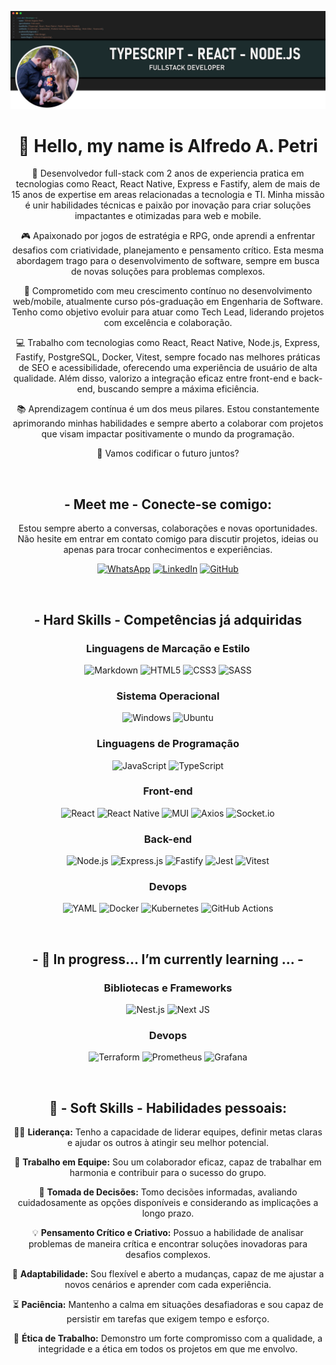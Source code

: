 ![capa](https://github.com/alfredo-petri/alfredo-petri/blob/main/alfredo-dev-assets/capa-git.png)

<div align="center" width="50px">

# 👋 Hello, my name is Alfredo A. Petri

💼 Desenvolvedor full-stack com 2 anos de experiencia pratica em tecnologias como React, React Native, Express e Fastify, alem de mais de 15 anos de expertise em areas relacionadas a tecnologia e TI. Minha missão é unir habilidades técnicas e paixão por inovação para criar soluções impactantes e otimizadas para web e mobile.

🎮 Apaixonado por jogos de estratégia e RPG, onde aprendi a enfrentar desafios com criatividade, planejamento e pensamento crítico. Esta mesma abordagem trago para o desenvolvimento de software, sempre em busca de novas soluções para problemas complexos.

🚀 Comprometido com meu crescimento contínuo no desenvolvimento web/mobile, atualmente curso pós-graduação em Engenharia de Software. Tenho como objetivo evoluir para atuar como Tech Lead, liderando projetos com excelência e colaboração.

💻 Trabalho com tecnologias como React, React Native, Node.js, Express, Fastify, PostgreSQL, Docker, Vitest, sempre focado nas melhores práticas de SEO e acessibilidade, oferecendo uma experiência de usuário de alta qualidade. Além disso, valorizo a integração eficaz entre front-end e back-end, buscando sempre a máxima eficiência.

📚 Aprendizagem contínua é um dos meus pilares. Estou constantemente aprimorando minhas habilidades e sempre aberto a colaborar com projetos que visam impactar positivamente o mundo da programação.

🤝 Vamos codificar o futuro juntos? 


</br>

## - **Meet me** - Conecte-se comigo:

Estou sempre aberto a conversas, colaborações e novas oportunidades. Não hesite em entrar em contato comigo para discutir projetos, ideias ou apenas para trocar conhecimentos e experiências.

[![WhatsApp](https://img.shields.io/badge/WhatsApp-25D366?style=for-the-badge&logo=whatsapp&logoColor=white)](https://wa.me/+5541996516300)
[![LinkedIn](https://img.shields.io/badge/LinkedIn-000?style=for-the-badge&logo=linkedin&logoColor=0E76A8&display=inline-block)](https://www.linkedin.com/in/alfredo-augusto-petri-81b1b6b6)
[![GitHub](https://img.shields.io/badge/GitHub-000?style=for-the-badge&logo=github&logoColor=white)](+https://github.com/alfredo-petri)


<!-- ![GitHub Stats](https://github-readme-stats.vercel.app/api?username=alfredo-petri&theme=transparent&bg_color=000&border_color=30A3DC&show_icons=true&icon_color=30A3DC&title_color=E94D5F&text_color=FFF&hide_title=true)
![Top Langs](https://github-readme-stats-git-masterrstaa-rickstaa.vercel.app/api/top-langs/?username=alfredo-petri&bg_color=000&border_color=30A3DC&title_color=E94D5F&text_color=FFF)
-->

</br>


## - **Hard Skills** - Competências já adquiridas
### Linguagens de Marcação e Estilo
![Markdown](https://img.shields.io/badge/Markdown-000?style=for-the-badge&logo=markdown)
![HTML5](https://img.shields.io/badge/HTML5-000?style=for-the-badge&logo=html5)
![CSS3](https://img.shields.io/badge/CSS3-000?style=for-the-badge&logo=css3&logoColor=264CE4)
![SASS](https://img.shields.io/badge/SASS-hotpink.svg?style=for-the-badge&logo=SASS&logoColor=white)

### Sistema Operacional
![Windows](https://img.shields.io/badge/Windows-000?style=for-the-badge&logo=windows&logoColor=2CA5E0)
![Ubuntu](https://img.shields.io/badge/Ubuntu-E95420?style=for-the-badge&logo=ubuntu&logoColor=white)

### Linguagens de Programação
![JavaScript](https://img.shields.io/badge/JavaScript-000?style=for-the-badge&logo=javascript)
![TypeScript](https://img.shields.io/badge/TypeScript-000?style=for-the-badge&logo=typescript)

### Front-end
![React](https://img.shields.io/badge/React-000?style=for-the-badge&logo=react)
![React Native](https://img.shields.io/badge/react_native-%2320232a.svg?style=for-the-badge&logo=react&logoColor=%2361DAFB)
![MUI](https://img.shields.io/badge/MUI-%230081CB.svg?style=for-the-badge&logo=mui&logoColor=white)
![Axios](https://img.shields.io/badge/axios-671ddf?&style=for-the-badge&logo=axios&logoColor=white)
![Socket.io](https://img.shields.io/badge/Socket.io-black?style=for-the-badge&logo=socket.io&badgeColor=010101)

### Back-end
![Node.js](https://img.shields.io/badge/node.js-6DA55F?style=for-the-badge&logo=node.js&logoColor=white)
![Express.js](https://img.shields.io/badge/express.js-%23404d59.svg?style=for-the-badge&logo=express&logoColor=%2361DAFB)
![Fastify](https://img.shields.io/badge/fastify-202020?style=for-the-badge&logo=fastify&logoColor=white)
![Jest](https://img.shields.io/badge/-jest-%23C21325?style=for-the-badge&logo=jest&logoColor=white)
![Vitest](https://img.shields.io/badge/Vitest-%236E9F18?style=for-the-badge&logo=Vitest&logoColor=%23fcd703)

### Devops
![YAML](https://img.shields.io/badge/yaml-%23ffffff.svg?style=for-the-badge&logo=yaml&logoColor=151515)
![Docker](https://img.shields.io/badge/docker-%230db7ed.svg?style=for-the-badge&logo=docker&logoColor=white)
![Kubernetes](https://img.shields.io/badge/kubernetes-%23326ce5.svg?style=for-the-badge&logo=kubernetes&logoColor=white)
![GitHub Actions](https://img.shields.io/badge/github%20actions-%232671E5.svg?style=for-the-badge&logo=githubactions&logoColor=white)


</br>

## - 🌱 In progress... I’m currently learning ... -  

### Bibliotecas e Frameworks
![Nest.js](https://img.shields.io/badge/nestjs-E0234E?style=for-the-badge&logo=nestjs&logoColor=white)
![Next JS](https://img.shields.io/badge/Next-black?style=for-the-badge&logo=next.js&logoColor=white)

### Devops
![Terraform](https://img.shields.io/badge/terraform-%235835CC.svg?style=for-the-badge&logo=terraform&logoColor=white)
![Prometheus](https://img.shields.io/badge/Prometheus-E6522C?style=for-the-badge&logo=Prometheus&logoColor=white)
![Grafana](https://img.shields.io/badge/grafana-%23F46800.svg?style=for-the-badge&logo=grafana&logoColor=white)


</br>

## 🤝 - **Soft Skills** - Habilidades pessoais:

👨‍💼 **Liderança:** Tenho a capacidade de liderar equipes, definir metas claras e ajudar os outros à atingir seu melhor potencial.

👥 **Trabalho em Equipe:** Sou um colaborador eficaz, capaz de trabalhar em harmonia e contribuir para o sucesso do grupo.

🧐 **Tomada de Decisões:** Tomo decisões informadas, avaliando cuidadosamente as opções disponíveis e considerando as implicações a longo prazo.

💡 **Pensamento Crítico e Criativo:** Possuo a habilidade de analisar problemas de maneira crítica e encontrar soluções inovadoras para desafios complexos.

🌟 **Adaptabilidade:** Sou flexível e aberto a mudanças, capaz de me ajustar a novos cenários e aprender com cada experiência.

⏳ **Paciência:** Mantenho a calma em situações desafiadoras e sou capaz de persistir em tarefas que exigem tempo e esforço.

💼 **Ética de Trabalho:** Demonstro um forte compromisso com a qualidade, a integridade e a ética em todos os projetos em que me envolvo.

</div>
